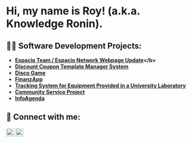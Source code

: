 <h1>Hi, my name is Roy! (a.k.a. Knowledge Ronin).

<h2>👨‍💻 Software Development Projects:</h2>

- <b>[Espacio Team / Espacio Network Webpage Update]([https://github.com/joshmadakor1/Algorithms-Practice](https://github.com/KnowledgeRonin/Espacio-Team-Espacio-Network-Webpage-Update))</b>
- <b>[Discount Coupon Template Manager System](https://github.com/joshmadakor1/Algorithms-Practice)</b>
- <b>[Disco Game](https://github.com/joshmadakor1/Algorithms-Practice)</b>
- <b>[FinanzApp](https://github.com/joshmadakor1/Algorithms-Practice)</b>
- <b>[Tracking System for Equipment Provided in a University Laboratory](https://github.com/joshmadakor1/Algorithms-Practice)</b>
- <b>[Community Service Project](https://github.com/joshmadakor1/Algorithms-Practice)</b>
- <b>[InfoAgenda](https://github.com/joshmadakor1/Algorithms-Practice)</b>
 
<h2> 🤳 Connect with me:</h2>

[<img align="left" alt="JoshMadakor | Gmail" width="22px" src="https://cdn.jsdelivr.net/npm/simple-icons/icons/gmail.svg" />][gmail]
[<img align="left" alt="JoshMadakor | Outlook" width="22px" src="https://cdn.jsdelivr.net/npm/simple-icons/icons/microsoftoutlook.svg" />][outlook]

[gmail]: royseduardor@gmail.com
[outlook]: royeduardo.s.r@hotmail.com

<!--
**joshmadakor1/joshmadakor1** is a ✨ _special_ ✨ repository because its `README.md` (this file) appears on your GitHub profile.

Here are some ideas to get you started:

- 🔭 I’m currently working on ...
- 🌱 I’m currently learning ...
- 👯 I’m looking to collaborate on ...
- 🤔 I’m looking for help with ...
- 💬 Ask me about ...
- 📫 How to reach me: ...
- 😄 Pronouns: ...
- ⚡ Fun fact: ...
-->

